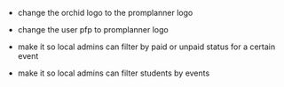 - change the orchid logo to the promplanner logo

- change the user pfp to promplanner logo

- make it so local admins can filter by paid or unpaid status for a certain event 

- make it so local admins can filter students by events

